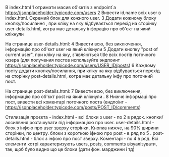 В index.html
  1 отримати масив об'єктів з endpoint`а https://jsonplaceholder.typicode.com/users
  2 Вивести id,name всіх user в index.html. Окремий блок для кожного user.
  3 Додати кожному блоку кнопку/посилання , при кліку на яку відбувається перехід  на сторінку user-details.html, котра має детальну інфорацію про об'єкт на який клікнули


  На странице user-details.html:
  4 Вивести всю, без виключення, інформацію про об'єкт user на який клікнули
  5 Додати кнопку "post of current user", при кліку на яку, з'являються title всіх постів поточного юзера
  (для получения постов используйте эндпоинт https://jsonplaceholder.typicode.com/users/USER_ID/posts)
  6 Каждому посту додати кнопку/посилання, при кліку на яку відбувається перехід на сторінку post-details.html, котра має детальну інфу про поточний пост.

  На странице post-details.html:
  7 Вивести всю, без виключення, інформацію про об'єкт post на який клікнули .
  8 Нижчє інформаці про пост, вивести всі коментарі поточного поста (ендпоінт  - https://jsonplaceholder.typicode.com/posts/POST_ID/comments)

  Стилизація проєкта -
  index.html - всі блоки з user - по 2 в рядок. кнопки/аосилвння розташувати під інформацією про user.
  user-details.html - блок з інфою про user зверху сторінки. Кнопка нижчє, на 90% ширини сторінки, по центру.
  блоки з короткою іфною про post - в ряд по 5 .
  post-details.html - блок з інфою про пост зверху. Коментарі - по 4 в ряд.
  Всі елементи котрі характеризують users, posts, comments візуалізувати, так, щоб було видно що це блоки (дати фон. марджини і тд)
